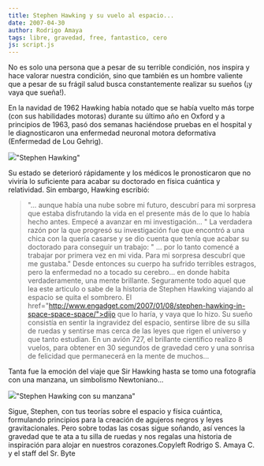 ```yaml
---
title: Stephen Hawking y su vuelo al espacio...
date: 2007-04-30
author: Rodrigo Amaya
tags: libre, gravedad, free, fantastico, cero
js: script.js
---
```


No es solo una persona que a pesar
      de su terrible condición, nos inspira y hace valorar nuestra condición, sino que también es un
      hombre valiente que a pesar de su frágil salud busca constantemente realizar su sueños (¡y
      vaya que sueña!).

En la navidad de 1962 Hawking había
      notado que se había vuelto más torpe (con sus
      habilidades motoras) durante su último año en Oxford y a principios de 1963, pasó
      dos semanas haciéndose pruebas en el hospital y le diagnosticaron una enfermedad neuronal
      motora deformativa (Enfermedad de Lou
      Gehrig).

[![](http://bp1.blogger.com/_ayvorITawE4/Rjfx9UK33oI/AAAAAAAAAUo/jp3m8wCqYCk/s400/hawking.jpg)](http://bp1.blogger.com/_ayvorITawE4/Rjfx9UK33oI/AAAAAAAAAUo/jp3m8wCqYCk/s1600-h/hawking.jpg)"Stephen
      Hawking"

Su estado se deterioró
      rápidamente y los médicos le pronosticaron que no viviría lo suficiente para acabar su
      doctorado en física cuántica y relatividad.
Sin embargo, Hawking escribió:

> "... aunque había una nube sobre mi futuro, descubrí para mi sorpresa
> que estaba disfrutando la vida en el presente más de lo que lo había hecho antes. Empecé a
> avanzar en mi investigación... "
La verdadera razón por la que progresó su
      investigación fue que encontró a una chica con la quería casarse y se dio cuenta que tenía que
      acabar su doctorado para conseguir un trabajo:
> " ... por lo tanto comencé a
> trabajar por primera vez en mi vida. Para mi sorpresa descubrí que me
> gustaba."
Desde entonces su cuerpo ha sufrido terribles estragos, pero la
      enfermedad no a tocado su cerebro... en donde habita verdaderamente, una mente brillante.
Seguramente todo
      aquel que lea este articulo o sabe de la historia de Stephen Hawking viajando al espacio se
      quita el sombrero.
> El  href="http://www.engadget.com/2007/01/08/stephen-hawking-in-space-space-space/">dijo que lo
> haría, y vaya que lo hizo.
Su sueño consistía en sentir la
      ingravidez del espacio, sentirse libre de su silla de ruedas y sentirse mas cerca de las leyes
      que rigen el universo y que tanto estudian.
En un avión 727, el brillante
      científico realizo 8 vuelos, para obtener en 30 segundos de gravedad cero y una sonrisa de
      felicidad que permanecerá en la mente de muchos...

Tanta fue la emoción
      del viaje que Sir Hawking hasta se tomo una fotografía con una manzana, un simbolismo
      Newtoniano...

[![](http://bp3.blogger.com/_ayvorITawE4/Rjfz_0K33pI/AAAAAAAAAUw/RDLRmb4QSTU/s400/hawking-zero-g.jpg)](http://bp3.blogger.com/_ayvorITawE4/Rjfz_0K33pI/AAAAAAAAAUw/RDLRmb4QSTU/s1600-h/hawking-zero-g.jpg)"Stephen Hawking con su
      manzana"

Sigue, Stephen, con tus
      teorías sobre el espacio y física cuántica, formulando principios para la creación de agujeros
      negros y leyes gravitacionales.
Pero sobre todas las cosas sigue soñando, así
      vences la gravedad que te ata a tu silla de ruedas y nos regalas una historia de inspiración para alojar en nuestros corazones.Copyleft Rodrigo S. Amaya C. y el staff del Sr.
      Byte